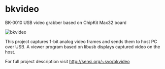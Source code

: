 # bkvideo
BK-0010 USB video grabber based on ChipKit Max32 board

![bkvideo](https://lh4.googleusercontent.com/-MKqp-P0c8XY/Tmvt6lCiuuI/AAAAAAAAITc/Iy4KKvFZDFg/s640/IMG_7656.jpg)

This project captures 1-bit analog video frames and sends them to host PC over USB. A viewer program based on libusb displays captured video on the host.

For full project description visit http://sensi.org/~svo/bkvideo
